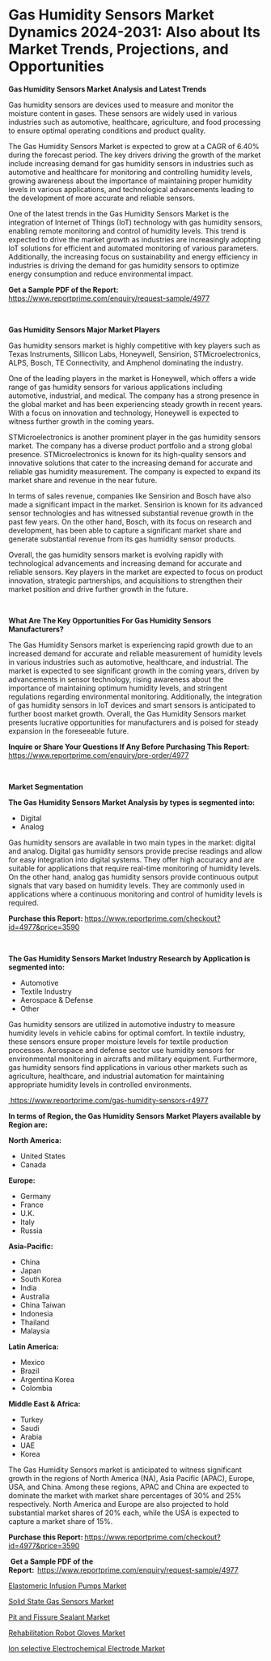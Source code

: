<p><h1>Gas Humidity Sensors Market Dynamics 2024-2031: Also about Its Market Trends, Projections, and Opportunities</h1></p><p><strong>Gas Humidity Sensors Market Analysis and Latest Trends</strong></p>
<p><p>Gas humidity sensors are devices used to measure and monitor the moisture content in gases. These sensors are widely used in various industries such as automotive, healthcare, agriculture, and food processing to ensure optimal operating conditions and product quality.</p><p>The Gas Humidity Sensors Market is expected to grow at a CAGR of 6.40% during the forecast period. The key drivers driving the growth of the market include increasing demand for gas humidity sensors in industries such as automotive and healthcare for monitoring and controlling humidity levels, growing awareness about the importance of maintaining proper humidity levels in various applications, and technological advancements leading to the development of more accurate and reliable sensors.</p><p>One of the latest trends in the Gas Humidity Sensors Market is the integration of Internet of Things (IoT) technology with gas humidity sensors, enabling remote monitoring and control of humidity levels. This trend is expected to drive the market growth as industries are increasingly adopting IoT solutions for efficient and automated monitoring of various parameters. Additionally, the increasing focus on sustainability and energy efficiency in industries is driving the demand for gas humidity sensors to optimize energy consumption and reduce environmental impact.</p></p>
<p><strong>Get a Sample PDF of the Report:&nbsp;</strong> <a href="https://www.reportprime.com/enquiry/request-sample/4977">https://www.reportprime.com/enquiry/request-sample/4977</a></p>
<p>&nbsp;</p>
<p><strong>Gas Humidity Sensors Major Market Players</strong></p>
<p><p>Gas humidity sensors market is highly competitive with key players such as Texas Instruments, Sillicon Labs, Honeywell, Sensirion, STMicroelectronics, ALPS, Bosch, TE Connectivity, and Amphenol dominating the industry. </p><p>One of the leading players in the market is Honeywell, which offers a wide range of gas humidity sensors for various applications including automotive, industrial, and medical. The company has a strong presence in the global market and has been experiencing steady growth in recent years. With a focus on innovation and technology, Honeywell is expected to witness further growth in the coming years.</p><p>STMicroelectronics is another prominent player in the gas humidity sensors market. The company has a diverse product portfolio and a strong global presence. STMicroelectronics is known for its high-quality sensors and innovative solutions that cater to the increasing demand for accurate and reliable gas humidity measurement. The company is expected to expand its market share and revenue in the near future.</p><p>In terms of sales revenue, companies like Sensirion and Bosch have also made a significant impact in the market. Sensirion is known for its advanced sensor technologies and has witnessed substantial revenue growth in the past few years. On the other hand, Bosch, with its focus on research and development, has been able to capture a significant market share and generate substantial revenue from its gas humidity sensor products.</p><p>Overall, the gas humidity sensors market is evolving rapidly with technological advancements and increasing demand for accurate and reliable sensors. Key players in the market are expected to focus on product innovation, strategic partnerships, and acquisitions to strengthen their market position and drive further growth in the future.</p></p>
<p>&nbsp;</p>
<p><strong>What Are The Key Opportunities For Gas Humidity Sensors Manufacturers?</strong></p>
<p><p>The Gas Humidity Sensors market is experiencing rapid growth due to an increased demand for accurate and reliable measurement of humidity levels in various industries such as automotive, healthcare, and industrial. The market is expected to see significant growth in the coming years, driven by advancements in sensor technology, rising awareness about the importance of maintaining optimum humidity levels, and stringent regulations regarding environmental monitoring. Additionally, the integration of gas humidity sensors in IoT devices and smart sensors is anticipated to further boost market growth. Overall, the Gas Humidity Sensors market presents lucrative opportunities for manufacturers and is poised for steady expansion in the foreseeable future.</p></p>
<p><strong>Inquire or Share Your Questions If Any Before Purchasing This Report:</strong> <a href="https://www.reportprime.com/enquiry/pre-order/4977">https://www.reportprime.com/enquiry/pre-order/4977</a></p>
<p>&nbsp;</p>
<p><strong>Market Segmentation</strong></p>
<p><strong>The Gas Humidity Sensors Market Analysis by types is segmented into:</strong></p>
<p><ul><li>Digital</li><li>Analog</li></ul></p>
<p><p>Gas humidity sensors are available in two main types in the market: digital and analog. Digital gas humidity sensors provide precise readings and allow for easy integration into digital systems. They offer high accuracy and are suitable for applications that require real-time monitoring of humidity levels. On the other hand, analog gas humidity sensors provide continuous output signals that vary based on humidity levels. They are commonly used in applications where a continuous monitoring and control of humidity levels is required.</p></p>
<p><strong>Purchase this Report:&nbsp;</strong><a href="https://www.reportprime.com/checkout?id=4977&price=3590">https://www.reportprime.com/checkout?id=4977&price=3590</a></p>
<p>&nbsp;</p>
<p><strong>The Gas Humidity Sensors Market Industry Research by Application is segmented into:</strong></p>
<p><ul><li>Automotive</li><li>Textile Industry</li><li>Aerospace & Defense</li><li>Other</li></ul></p>
<p><p>Gas humidity sensors are utilized in automotive industry to measure humidity levels in vehicle cabins for optimal comfort. In textile industry, these sensors ensure proper moisture levels for textile production processes. Aerospace and defense sector use humidity sensors for environmental monitoring in aircrafts and military equipment. Furthermore, gas humidity sensors find applications in various other markets such as agriculture, healthcare, and industrial automation for maintaining appropriate humidity levels in controlled environments.</p></p>
<p><a href="https://www.reportprime.com/gas-humidity-sensors-r4977">&nbsp;https://www.reportprime.com/gas-humidity-sensors-r4977</a></p>
<p><strong>In terms of Region, the Gas Humidity Sensors Market Players available by Region are:</strong></p>
<p>
    <p> <strong> North America: </strong>
        <ul>
            <li>United States</li>
            <li>Canada</li>
        </ul>
        </p> 
    <p> <strong> Europe: </strong>
        <ul>
            <li>Germany</li>
            <li>France</li>
            <li>U.K.</li>
            <li>Italy</li>
            <li>Russia</li>
        </ul>
        </p> 
    <p> <strong> Asia-Pacific: </strong>
        <ul>
            <li>China</li>
            <li>Japan</li>
            <li>South Korea</li>
            <li>India</li>
            <li>Australia</li>
            <li>China Taiwan</li>
            <li>Indonesia</li>
            <li>Thailand</li>
            <li>Malaysia</li>
        </ul>
        </p> 
    <p> <strong> Latin America: </strong>
        <ul>
            <li>Mexico</li>
            <li>Brazil</li>
            <li>Argentina Korea</li>
            <li>Colombia</li>
        </ul>
        </p> 
    <p> <strong> Middle East & Africa: </strong>
        <ul>
            <li>Turkey</li>
            <li>Saudi</li>
            <li>Arabia</li>
            <li>UAE</li>
            <li>Korea</li>
        </ul>
    </p>
    </p>
<p><p>The Gas Humidity Sensors market is anticipated to witness significant growth in the regions of North America (NA), Asia Pacific (APAC), Europe, USA, and China. Among these regions, APAC and China are expected to dominate the market with market share percentages of 30% and 25% respectively. North America and Europe are also projected to hold substantial market shares of 20% each, while the USA is expected to capture a market share of 15%.</p></p>
<p><strong>Purchase this Report: </strong><a href="https://www.reportprime.com/checkout?id=4977&price=3590">https://www.reportprime.com/checkout?id=4977&price=3590</a></p>
<p>&nbsp;<strong>Get a Sample PDF of the Report:&nbsp;&nbsp;</strong><a href="https://www.reportprime.com/enquiry/request-sample/4977">https://www.reportprime.com/enquiry/request-sample/4977</a></p>
<p><strong></strong></p>
<p><p><a href="https://medium.com/@swilliamn8765/global-elastomeric-infusion-pumps-market-status-2024-2031-and-forecast-by-region-product-end-210625c2b2b0">Elastomeric Infusion Pumps Market</a></p><p><a href="https://github.com/moyahfrancoestellec51j635wcx/Market-Research-Report-List-3/blob/main/solid-state-gas-sensors-market.md">Solid State Gas Sensors Market</a></p><p><a href="https://medium.com/@qomarcintya76/global-pit-and-fissure-sealant-market-size-and-market-trends-analysis-by-regional-outlook-da80ad38ef86">Pit and Fissure Sealant Market</a></p><p><a href="https://medium.com/@stellasauer1918/rehabilitation-robot-gloves-market-outlook-and-forecast-from-2024-to-2031-8d7d88af9697?postPublishedType=initial">Rehabilitation Robot Gloves Market</a></p><p><a href="https://github.com/JuliaFadel1922/Market-Research-Report-List-2/blob/main/ion-selective-electrochemical-electrode-market.md">Ion selective Electrochemical Electrode Market</a></p></p>